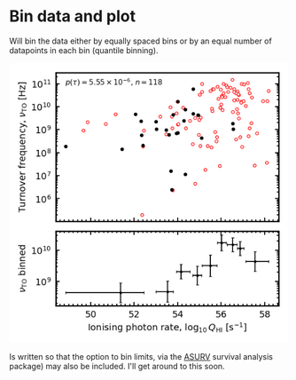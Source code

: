 # Bin data and plot

Will bin the data either by equally spaced bins or by an equal number of datapoints in each bin (quantile binning). 

![](https://raw.githubusercontent.com/steviecurran/bin-data/refs/heads/main/Q-TOssd_uv_bot%3D14.80-bin%3DQ_SE.png)

Is written so that the option to bin limits, via the [ASURV](https://ui.adsabs.harvard.edu/abs/2014ascl.soft06001F/abstract) survival analysis package) may also be included. I'll get around to this soon.
